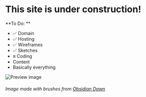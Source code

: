 # This site is under construction!

**To Do: **
- :white_check_mark: Domain
- :white_check_mark: Hosting
- :white_check_mark: Wireframes 
- :white_check_mark: Sketches
- :on: Coding 
- Content 
- Basically everything

![Preview image](final2.png)
###### Image made with brushes from [Obsidian Dawn](http://www.obsidiandawn.com/)
